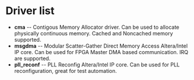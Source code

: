 # Driver list
  - **cma** -- Contigous Memory Allocator driver. Can be used to allocate
      physically continuous memory. Cached and Noncached memory \
      supported.
  - **msgdma** -- Modular Scatter-Gather Direct Memory Access Altera/Intel
      IP core. Can be used for FPGA Master DMA based communication.
      IRQ are supported.
  - **pll_reconf** -- PLL Reconfig Altera/Intel IP core. Can be used for
      PLL reconfiguration, great for test automation.
